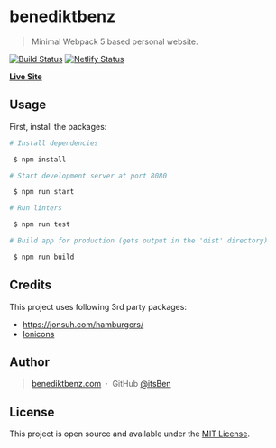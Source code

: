 # benediktbenz

> Minimal Webpack 5 based personal website.

[![Build Status](https://travis-ci.com/itsBen/benediktbenz.svg?branch=main)](https://travis-ci.com/github/itsBen/benediktbenz)
[![Netlify Status](https://api.netlify.com/api/v1/badges/2a89a8dd-e6eb-494b-b685-58cc6cd7e837/deploy-status)](https://app.netlify.com/sites/stupefied-darwin-cd96c2/deploys)

[**Live Site**](https://benediktbenz.com)

## Usage

First, install the packages:
```bash
# Install dependencies

 $ npm install

# Start development server at port 8080

 $ npm run start

# Run linters

 $ npm run test

# Build app for production (gets output in the 'dist' directory)

 $ npm run build
```

## Credits

This project uses following 3rd party packages:

- https://jonsuh.com/hamburgers/
- <a href="https://ionicons.com/" target="_blank">Ionicons</a>


## Author

> [benediktbenz.com](https://www.benediktbenz.com) &nbsp;&middot;&nbsp;
> GitHub [@itsBen](https://github.com/itsben)


## License

This project is open source and available under the [MIT License](https://github.com/itsBen/benediktbenz/blob/master/LICENCE.md).